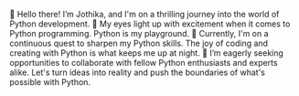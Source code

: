 👋 Hello there! I’m Jothika, and I'm on a thrilling journey into the world of Python development.
👀 My eyes light up with excitement when it comes to Python programming. Python is my playground.
🌱 Currently, I'm on a continuous quest to sharpen my Python skills. The joy of coding and creating with Python is what keeps me up at night.
💞️ I’m eagerly seeking opportunities to collaborate with fellow Python enthusiasts and experts alike. Let's turn ideas into reality and push the boundaries of what's possible with Python.


